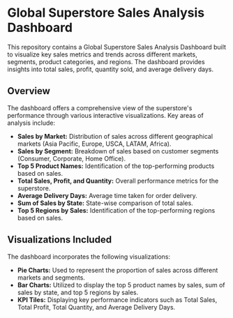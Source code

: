 # Global Superstore Sales Analysis Dashboard

This repository contains a Global Superstore Sales Analysis Dashboard built to visualize key sales metrics and trends across different markets, segments, product categories, and regions. The dashboard provides insights into total sales, profit, quantity sold, and average delivery days.

## Overview

The dashboard offers a comprehensive view of the superstore's performance through various interactive visualizations. Key areas of analysis include:

* **Sales by Market:** Distribution of sales across different geographical markets (Asia Pacific, Europe, USCA, LATAM, Africa).
* **Sales by Segment:** Breakdown of sales based on customer segments (Consumer, Corporate, Home Office).
* **Top 5 Product Names:** Identification of the top-performing products based on sales.
* **Total Sales, Profit, and Quantity:** Overall performance metrics for the superstore.
* **Average Delivery Days:** Average time taken for order delivery.
* **Sum of Sales by State:** State-wise comparison of total sales.
* **Top 5 Regions by Sales:** Identification of the top-performing regions based on sales.

## Visualizations Included

The dashboard incorporates the following visualizations:

* **Pie Charts:** Used to represent the proportion of sales across different markets and segments.
* **Bar Charts:** Utilized to display the top 5 product names by sales, sum of sales by state, and top 5 regions by sales.
* **KPI Tiles:** Displaying key performance indicators such as Total Sales, Total Profit, Total Quantity, and Average Delivery Days.
